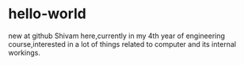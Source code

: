 # hello-world
new at github
Shivam here,currently in my 4th year of engineering course,interested in a lot of things related to computer and its internal workings.
